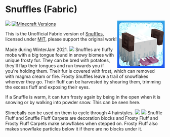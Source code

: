 # Snuffles (Fabric)

<img align="right" width="150" src="src/main/resources/assets/snuffles/icon.png">

[![](http://cf.way2muchnoise.eu/full_856764_downloads.svg)](https://www.curseforge.com/minecraft/mc-mods/snuffles-fabric)
[![Minecraft Versions](https://cf.way2muchnoise.eu/versions/856764.svg)](https://www.curseforge.com/minecraft/mc-mods/snuffles-fabric)

This is the Unofficial Fabric version of [Snuffles](https://github.com/SnappyDragon64/Snuffles), licensed under [MIT](https://github.com/SnappyDragon64/Snuffles/blob/main/LICENSE.md), please support the original work!

Made during WinterJam 2021.
![ ](https://media.forgecdn.net/attachments/422/601/screenshot-2022-01-14-015708.png)
Snuffles are fluffy mobs with a big tongue found in snowy biomes with unique frosty fur. They can be bred with potatoes, they'll flap their tongues and run towards you if you're holding them. Their fur is covered with frost, which can removed with magma cream or fire. Frosty Snuffles leave a trail of snowflakes wherever they go. Their fluff can be harvested by shearing them, trimming the excess fluff and exposing their eyes.

If a Snuffle is warm, it can turn frosty again by being in the open when it is snowing or by walking into powder snow. This can be seen here.

Slimeballs can be used on them to cycle through 4 hairstyles.
![ ](https://media.forgecdn.net/attachments/thumbnails/422/599/310/172/screenshot-2022-01-14-014859.png)
![ ](https://media.forgecdn.net/attachments/thumbnails/422/600/310/172/screenshot-2022-01-14-015222.png)
Snuffle Fluff and Snuffle Fluff Carpets are decoration blocks and Frosty Fluff and Frosty Fluff Carpets make snowflakes when stepped on. Frosty Fluff also makes snowflake particles below it if there are no blocks under it.

